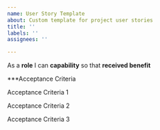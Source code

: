 ```yaml
---
name: User Story Template
about: Custom template for project user stories
title: ''
labels: ''
assignees: ''

---
```


As a **role** I can **capability** so that **received benefit**

***Acceptance Criteria

Acceptance Criteria 1

Acceptance Criteria 2

Acceptance Criteria 3
